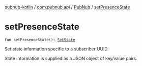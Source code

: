 [pubnub-kotlin](../../index.md) / [com.pubnub.api](../index.md) / [PubNub](index.md) / [setPresenceState](./set-presence-state.md)

# setPresenceState

`fun setPresenceState(): `[`SetState`](../../com.pubnub.api.endpoints.presence/-set-state/index.md)

Set state information specific to a subscriber UUID.

State information is supplied as a JSON object of key/value pairs.

